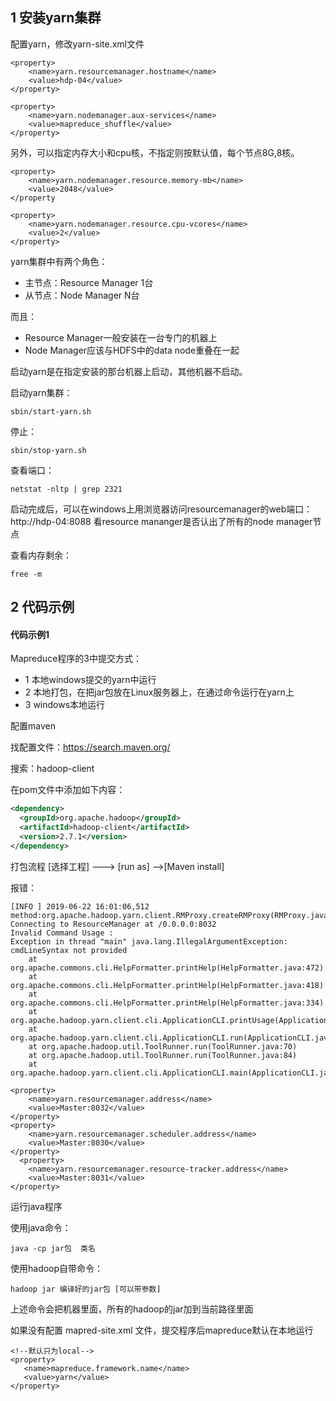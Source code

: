 ## 1 安装yarn集群
配置yarn，修改yarn-site.xml文件

```
<property>
	<name>yarn.resourcemanager.hostname</name>
	<value>hdp-04</value>
</property>

<property>
	<name>yarn.nodemanager.aux-services</name>
	<value>mapreduce_shuffle</value>
</property>
```

另外，可以指定内存大小和cpu核，不指定则按默认值，每个节点8G,8核。
```
<property>
	<name>yarn.nodemanager.resource.memory-mb</name>
	<value>2048</value>
</property

<property>
	<name>yarn.nodemanager.resource.cpu-vcores</name>
	<value>2</value>
</property>
```



yarn集群中有两个角色：
- 主节点：Resource Manager  1台
- 从节点：Node Manager   N台

而且：
- Resource Manager一般安装在一台专门的机器上
- Node Manager应该与HDFS中的data node重叠在一起

启动yarn是在指定安装的那台机器上启动，其他机器不启动。


启动yarn集群：
```
sbin/start-yarn.sh
```
停止：
```
sbin/stop-yarn.sh
```

查看端口：
```
netstat -nltp | grep 2321
```
启动完成后，可以在windows上用浏览器访问resourcemanager的web端口：
http://hdp-04:8088
看resource mananger是否认出了所有的node manager节点

查看内存剩余：
```
free -m
```


## 2 代码示例

#### 代码示例1 

Mapreduce程序的3中提交方式：
- 1 本地windows提交的yarn中运行
- 2 本地打包，在把jar包放在Linux服务器上，在通过命令运行在yarn上
- 3 windows本地运行

配置maven

找配置文件：https://search.maven.org/

搜索：hadoop-client

在pom文件中添加如下内容：

```xml
<dependency>
  <groupId>org.apache.hadoop</groupId>
  <artifactId>hadoop-client</artifactId>
  <version>2.7.1</version>
</dependency>
```


打包流程 [选择工程] ---> [run as] -->[Maven install]

报错：
```
[INFO ] 2019-06-22 16:01:06,512 method:org.apache.hadoop.yarn.client.RMProxy.createRMProxy(RMProxy.java:98)
Connecting to ResourceManager at /0.0.0.0:8032
Invalid Command Usage : 
Exception in thread "main" java.lang.IllegalArgumentException: cmdLineSyntax not provided
	at org.apache.commons.cli.HelpFormatter.printHelp(HelpFormatter.java:472)
	at org.apache.commons.cli.HelpFormatter.printHelp(HelpFormatter.java:418)
	at org.apache.commons.cli.HelpFormatter.printHelp(HelpFormatter.java:334)
	at org.apache.hadoop.yarn.client.cli.ApplicationCLI.printUsage(ApplicationCLI.java:255)
	at org.apache.hadoop.yarn.client.cli.ApplicationCLI.run(ApplicationCLI.java:243)
	at org.apache.hadoop.util.ToolRunner.run(ToolRunner.java:70)
	at org.apache.hadoop.util.ToolRunner.run(ToolRunner.java:84)
	at org.apache.hadoop.yarn.client.cli.ApplicationCLI.main(ApplicationCLI.java:83)
```

```
<property>
    <name>yarn.resourcemanager.address</name>
    <value>Master:8032</value>
</property>
<property>
    <name>yarn.resourcemanager.scheduler.address</name>
    <value>Master:8030</value>
</property>
  <property>
    <name>yarn.resourcemanager.resource-tracker.address</name>
    <value>Master:8031</value>
</property>
```
  
  
运行java程序
 
使用java命令：
```
java -cp jar包  类名
```

使用hadoop自带命令：
```
hadoop jar 编译好的jar包 [可以带参数]
```
 
上述命令会把机器里面，所有的hadoop的jar加到当前路径里面
 
如果没有配置 mapred-site.xml 文件，提交程序后mapreduce默认在本地运行
 ```
 <!--默认只为local-->
<property>
    <name>mapreduce.framework.name</name>
    <value>yarn</value>
</property>
```

